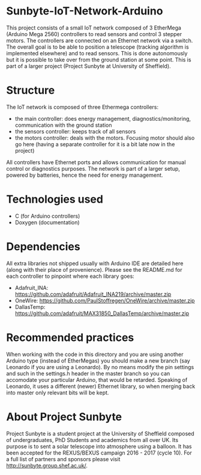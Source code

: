 # Sunbyte-IoT-Network-Arduino
This project consists of a small IoT network composed of 3 EtherMega (Arduino Mega 2560) controllers to read sensors and control 3 stepper motors.
The controllers are connected on an Ethernet network via a switch. The overall goal is to be able to position a telescope (tracking algorithm is
implemented elsewhere) and to read sensors. This is done autonomously but it is possible to take over from the ground station at some point. 
This is part of a larger project (Project Sunbyte at University of Sheffield).

# Structure #
The IoT network is composed of three Ethermega controllers:
* the main controller: does energy management, diagnostics/monitoring, communication with the ground station
* the sensors controller: keeps track of all sensors
* the motors controller: deals with the motors. Focusing motor should also go here (having a separate controller for it is a bit late now in the project)

All controllers have Ethernet ports and allows communication for manual control or diagnostics purposes. 
The network is part of a larger setup, powered by batteries, hence the need for energy management. 

# Technologies used #
* C (for Arduino controllers)
* Doxygen (documentation)

# Dependencies #
All extra libraries not shipped usually with Arduino IDE are detailed here (along with their place of provenience).
Please see the README.md for each controller to pinpoint where each library goes:
* Adafruit_INA: https://github.com/adafruit/Adafruit_INA219/archive/master.zip
* OneWire: https://github.com/PaulStoffregen/OneWire/archive/master.zip
* DallasTemp: https://github.com/adafruit/MAX31850_DallasTemp/archive/master.zip

# Recommended practices #
When working with the code in this directory and you are using another Arduino type (instead of EtherMegas)
you should make a new branch (say Leonardo if you are using a Leonardo). By no means modify the pin settings and such in the
settings.h header in the master branch so you can accomodate your particular Arduino, that would be retarded. Speaking of Leonardo, 
it uses a different (newer) Ethernet library, so when merging back into master only relevant bits will be kept. 

# About Project Sunbyte #
Project Sunbyte is a student project at the University of Sheffield composed of undergraduates, PhD Students
and academics from all over UK. Its purpose is to sent a solar telescope into atmosphere using a balloon.
It has been accepted for the REXUS/BEXUS campaign 2016 - 2017 (cycle 10). For a full list of partners and sponsors
please visit http://sunbyte.group.shef.ac.uk/. 

